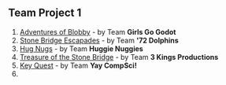 ## Team Project 1

1. [Adventures of Blobby](https://wcu-cs-cooperlab.github.io/demo-games-folo1/blobby_4/) - by Team **Girls Go Godot**
2. [Stone Bridge Escapades](https://wcu-cs-cooperlab.github.io/demo-games-CodyJWR/Stone_Bridge_Escapade_Project/) - by Team **'72 Dolphins**
3. [Hug Nugs](https://wcu-cs-cooperlab.github.io/demo-games-AlexPham0209/HugNugs/) - by Team **Huggie Nuggies**
4. [Treasure of the Stone Bridge](https://wcu-cs-cooperlab.github.io/demo-games-ColeSny/GroupProject1/) - by Team **3 Kings Productions**
5. [Key Quest](https://wcu-cs-cooperlab.github.io/demo-games-AF991408/johnwick/) - by Team **Yay CompSci!**
6. 
